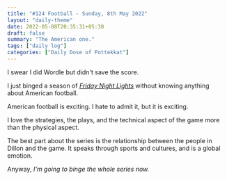 ```yaml
---
title: "#124 Football - Sunday, 8th May 2022"
layout: "daily-theme"
date: 2022-05-08T20:35:31+05:30
draft: false
summary: "The American one."
tags: ["daily log"]
categories: ["Daily Dose of Pottekkat"]
---
```


I swear I did Wordle but didn't save the score.

I just binged a season of _[Friday Night Lights](https://www.imdb.com/title/tt0758745/)_ without knowing anything about American football.

American football is exciting. I hate to admit it, but it is exciting.

I love the strategies, the plays, and the technical aspect of the game more than the physical aspect.

The best part about the series is the relationship between the people in Dillon and the game. It speaks through sports and cultures, and is a global emotion.

Anyway, _I'm going to binge the whole series now._
